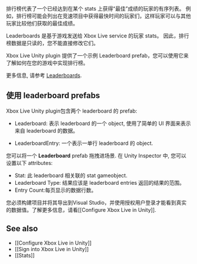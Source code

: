 排行榜代表了一个已经达到在某个 stats 上获得“最佳”成绩的玩家的有序列表。 例如，排行榜可能会列出在竞速项目中获得最快时间的玩家们，这样玩家可以与其他玩家比较他们获取的最佳成绩。

Leaderboards 是基于游戏发送给 Xbox Live service 的玩家 stats。 因此，排行榜数据是只读的，您不能直接修改它们。

Xbox Live Unity plugin 提供了一个示例 Leaderboard prefab，您可以使用它来了解如何在您的游戏中实现排行榜。


更多信息, 请参考 [Leaderboards](https://docs.microsoft.com/windows/uwp/xbox-live/leaderboards-and-stats-2017/leaderboards).

## 使用 leaderboard prefabs
Xbox Live Unity plugin包含两个 leaderboard 的 prefab:
* Leaderboard: 表示 leaderboard 的一个 object, 使用了简单的 UI 界面来表示来自 leaderboard 的数据。

* LeaderboardEntry: 一个表示一单行 leaderboard 的 object.

您可以将一个 **Leaderboard** prefab 拖拽进场景. 在 Unity Inspector 中, 您可以设置以下 attributes:

* Stat: 此 leaderboard 相关联的 stat gameobject.
* Leaderboard Type: 结果应该是 leaderboard entries 返回的结果的范围。
* Entry Count:每页显示的数据行数。

您必须构建项目并将其导出到Visual Studio，并使用授权用户登录才能看到真实的数据值。了解更多信息，请看[[Configure Xbox Live in Unity]].


## See also

* [[Configure Xbox Live in Unity]]
* [[Sign into Xbox Live in Unity]]
* [[Stats]]
